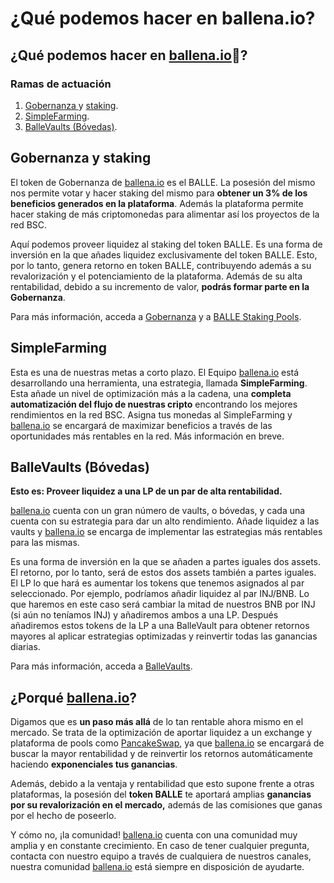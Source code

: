 # ¿Qué podemos hacer en ballena.io?

## ¿Qué podemos hacer en [ballena.io](https://ballena.io/)🐋?

### Ramas de actuación

1. [Gobernanza ](../tecnico/gobernanza.md)y [staking](../tecnico/productos/balle-staking-pool.md#balle-staking-pool-app-de-gobernanza).
2. [SimpleFarming](../tecnico/productos/simplefarming.md).
3. [BalleVaults \(Bóvedas\)](../tecnico/productos/#ballevaults-bovedas).



## Gobernanza y staking

El token de Gobernanza de [ballena.io](https://ballena.io/) es el BALLE. La posesión del mismo nos permite votar y hacer staking del mismo para **obtener un 3% de los beneficios generados en la plataforma**. Además la plataforma permite hacer staking de más criptomonedas para alimentar así los proyectos de la red BSC.

Aquí podemos proveer liquidez al staking del token BALLE. Es una forma de inversión en la que añades liquidez exclusivamente del token BALLE. Esto, por lo tanto, genera retorno en token BALLE, contribuyendo además a su revalorización y el potenciamiento de la plataforma. Además de su alta rentabilidad, debido a su incremento de valor, **podrás formar parte en la Gobernanza**.

Para más información, acceda a [Gobernanza](../tecnico/gobernanza.md) y a [BALLE Staking Pools](../tecnico/productos/balle-staking-pool.md).



## SimpleFarming

Esta es una de nuestras metas a corto plazo. El Equipo [ballena.io](https://ballena.io/) está desarrollando una herramienta, una estrategia, llamada **SimpleFarming**. Esta añade un nivel de optimización más a la cadena, una **completa automatización del flujo de nuestras cripto** encontrando los mejores rendimientos en la red BSC. Asigna tus monedas al SimpleFarming y [ballena.io](https://ballena.io/) se encargará de maximizar beneficios a través de las oportunidades más rentables en la red. Más información en breve.



## BalleVaults \(Bóvedas\)

**Esto es: Proveer liquidez a una LP de un par de alta rentabilidad.**

[ballena.io](https://ballena.io/) cuenta con un gran número de vaults, o bóvedas, y cada una cuenta con su estrategia para dar un alto rendimiento. Añade liquidez a las vaults y [ballena.io](https://ballena.io/) se encarga de implementar las estrategias más rentables para las mismas.

Es una forma de inversión en la que se añaden a partes iguales dos assets. El retorno, por lo tanto, será de estos dos assets también a partes iguales. El LP lo que hará es aumentar los tokens que tenemos asignados al par seleccionado. Por ejemplo, podríamos añadir liquidez al par INJ/BNB. Lo que haremos en este caso será cambiar la mitad de nuestros BNB por INJ \(si aún no teníamos INJ\) y añadiremos ambos a una LP. Después añadiremos estos tokens de la LP a una BalleVault para obtener retornos mayores al aplicar estrategias optimizadas y reinvertir todas las ganancias diarias.

Para más información, acceda a [BalleVaults](../tecnico/productos/ballevaults-de-pancake-swap.md).



## ¿Porqué [ballena.io](https://ballena.io/)?

Digamos que es **un paso más allá** de lo tan rentable ahora mismo en el mercado. Se trata de la optimización de aportar liquidez a un exchange y plataforma de pools como [PancakeSwap](https://pancakeswap.finance/), ya que [ballena.io](https://ballena.io/) se encargará de buscar la mayor rentabilidad y de reinvertir los retornos automáticamente haciendo **exponenciales tus ganancias**.

Además, debido a la ventaja y rentabilidad que esto supone frente a otras plataformas, la posesión del **token BALLE** te aportará amplias **ganancias por su revalorización en el mercado,** además de las comisiones que ganas por el hecho de poseerlo.

Y cómo no, ¡la comunidad! [ballena.io](https://ballena.io/) cuenta con una comunidad muy amplia y en constante crecimiento. En caso de tener cualquier pregunta, contacta con nuestro equipo a través de cualquiera de nuestros canales, nuestra comunidad [ballena.io](https://ballena.io/) está siempre en disposición de ayudarte.





